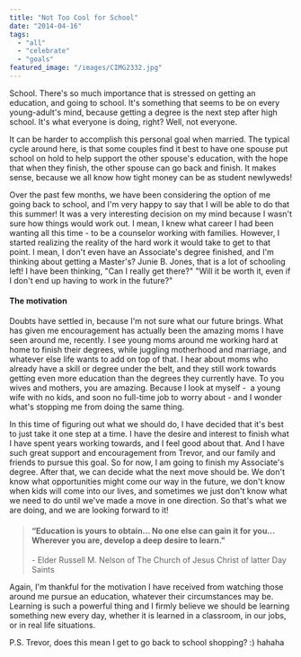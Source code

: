 ```yaml
---
title: "Not Too Cool for School"
date: "2014-04-16"
tags:
  - "all"
  - "celebrate"
  - "goals"
featured_image: "/images/CIMG2332.jpg"
---
```


School. There's so much importance that is stressed on getting an education, and going to school. It's something that seems to be on every young-adult's mind, because getting a degree is the next step after high school. It's what everyone is doing, right? Well, not everyone.

It can be harder to accomplish this personal goal when married. The typical cycle around here, is that some couples find it best to have one spouse put school on hold to help support the other spouse's education, with the hope that when they finish, the other spouse can go back and finish. It makes sense, because we all know how tight money can be as student newlyweds!

Over the past few months, we have been considering the option of me going back to school, and I'm very happy to say that I will be able to do that this summer! It was a very interesting decision on my mind because I wasn't sure how things would work out. I mean, I knew what career I had been wanting all this time - to be a counselor working with families. However, I started realizing the reality of the hard work it would take to get to that point. I mean, I don't even have an Associate's degree finished, and I'm thinking about getting a Master's? Junie B. Jones, that is a lot of schooling left! I have been thinking, "Can I really get there?" "Will it be worth it, even if I don't end up having to work in the future?"

#### The motivation

Doubts have settled in, because I'm not sure what our future brings. What has given me encouragement has actually been the amazing moms I have seen around me, recently. I see young moms around me working hard at home to finish their degrees, while juggling motherhood and marriage, and whatever else life wants to add on top of that. I hear about moms who already have a skill or degree under the belt, and they still work towards getting even more education than the degrees they currently have. To you wives and mothers, you are amazing. Because I look at myself -  a young wife with no kids, and soon no full-time job to worry about - and I wonder what's stopping me from doing the same thing.

In this time of figuring out what we should do, I have decided that it's best to just take it one step at a time. I have the desire and interest to finish what I have spent years working towards, and I feel good about that. And I have such great support and encouragement from Trevor, and our family and friends to pursue this goal. So for now, I am going to finish my Associate's degree. After that, we can decide what the next move should be. We don't know what opportunities might come our way in the future, we don't know when kids will come into our lives, and sometimes we just don't know what we need to do until we've made a move in one direction. So that's what we are doing, and we are looking forward to it!

> #### “Education is yours to obtain... No one else can gain it for you... Wherever you are, develop a deep desire to learn."
> 
> \- Elder Russell M. Nelson of The Church of Jesus Christ of latter Day Saints

Again, I'm thankful for the motivation I have received from watching those around me pursue an education, whatever their circumstances may be. Learning is such a powerful thing and I firmly believe we should be learning something new every day, whether it is learned in a classroom, in our jobs, or in real life situations.

P.S. Trevor, does this mean I get to go back to school shopping? :) hahaha
